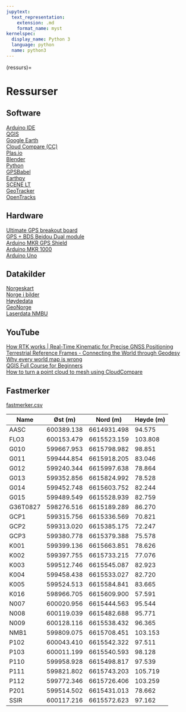 ```yaml
---
jupytext:
  text_representation:
    extension: .md
    format_name: myst
kernelspec:
  display_name: Python 3
  language: python
  name: python3
---
```

(ressurs)=
# Ressurser


## Software

[Arduino IDE](https://www.arduino.cc) <br>
[QGIS](https://www.qgis.org) <br>
[Google Earth](https://www.google.com/earth/about/versions/) <br>
[Cloud Compare (CC)](https://www.cloudcompare.org) <br>
[Plas.io](https://plas.io/) <br>
[Blender](https://www.blender.org/) <br>
[Python](https://docs.anaconda.com/) <br>
[GPSBabel](https://www.gpsbabel.org) <br>
[Earthpy](https://earthpy.readthedocs.io/en/latest/) <br>
[SCENE LT](https://knowledge.faro.com/Software/FARO_SCENE/SCENE/Software_Download_Installation_and_Release_Notes_for_SCENE_LT) <br>
[GeoTracker](https://geo-tracker.org/en/) <br>
[OpenTracks](https://opentracksapp.com) <br>


## Hardware

[Ultimate GPS breakout board](https://www.adafruit.com/product/746) <br>
[GPS + BDS Beidou Dual module](https://wiki.dfrobot.com/GPS_%2B_BDS_BeiDou_Dual_Module_SKU_TEL0132) <br>
[Arduino MKR GPS Shield](https://store.arduino.cc/products/arduino-mkr-gps-shield?gad_source=1&gclid=Cj0KCQjws560BhCuARIsAHMqE0GcMGz16OT4DQchmQGp525-Cedd_PwuvEVKaMn0l7sHR5FsAh52r7caAg2YEALw_wcB) <br>
[Arduino MKR 1000](https://store.arduino.cc/products/arduino-mkr1000-wifi?selectedStore=eu) <br>
[Arduino Uno](https://store.arduino.cc/products/arduino-uno-rev3) <br>


## Datakilder

[Norgeskart](https://www.norgeskart.no) <br>
[Norge i bilder](https://www.norgeibilder.no) <br>
[Høydedata](https://www.hoydedata.no) <br>
[GeoNorge](https://www.geonorge.no/) <br>
[Laserdata NMBU](https://eduumb-my.sharepoint.com/:f:/g/personal/jon_glenn_gjevestad_nmbu_no/EhZNW6vu5CFJrBjHd5rTwPIBYbGtYXwHpw2Tk1TwTj1q0g?e=XCT4er) <br>


## YouTube
[How RTK works | Real-Time Kinematic for Precise GNSS Positioning](https://www.youtube.com/watch?v=ieearzWTCZw&t=6s) <br>
[Terrestrial Reference Frames - Connecting the World through Geodesy](https://www.youtube.com/watch?v=vvNXv05646M&t=258s) <br>
[Why every world map is wrong](https://www.youtube.com/watch?v=eTYsIePy5zg) <br>
[QGIS Full Course for Beginners](https://www.youtube.com/watch?v=SovdBaus7pM) <br>
[How to turn a point cloud to mesh using CloudCompare](https://www.youtube.com/watch?v=m43usERF33M) <br>


## Fastmerker
[fastmerker.csv](fastmerker.csv)

| Name     | Øst (m)    | Nord (m)    | Høyde (m) |
|----------|------------|-------------|-----------|
| AASC     | 600389.138 | 6614931.498 | 94.575   |
| FLO3     | 600153.479 | 6615523.159 | 103.808  |
| G010     | 599667.953 | 6615798.982 | 98.851   |
| G011     | 599444.854 | 6615918.205 | 83.046   |
| G012     | 599240.344 | 6615997.638 | 78.864   |
| G013     | 599352.856 | 6615824.992 | 78.528   |
| G014     | 599452.748 | 6615603.752 | 82.244   |
| G015     | 599489.549 | 6615528.939 | 82.759   |
| G36T0827 | 598276.516 | 6615189.289 | 86.270   |
| GCP1     | 599315.756 | 6615336.569 | 70.821   |
| GCP2     | 599313.020 | 6615385.175 | 72.247   |
| GCP3     | 599380.778 | 6615379.388 | 75.578   |
| K001     | 599399.136 | 6615663.851 | 78.626   |
| K002     | 599397.755 | 6615733.215 | 77.076   |
| K003     | 599512.746 | 6615545.087 | 82.923   |
| K004     | 599458.438 | 6615533.027 | 82.720   |
| K005     | 599524.513 | 6615584.841 | 83.665   |
| K016     | 598966.705 | 6615609.900 | 57.591   |
| N007     | 600020.956 | 6615444.563 | 95.544   |
| N008     | 600119.039 | 6615482.688 | 95.771   |
| N009     | 600128.116 | 6615538.432 | 96.365   |
| NMB1     | 599809.075 | 6615708.451 | 103.153  |
| P102     | 600043.410 | 6615542.322 | 97.511   |
| P103     | 600011.199 | 6615540.593 | 98.128   |
| P110     | 599958.928 | 6615498.817 | 97.539   |
| P111     | 599821.802 | 6615743.203 | 105.719  |
| P112     | 599772.346 | 6615726.406 | 103.259  |
| P201     | 599514.502 | 6615431.013 | 78.662   |
| SSIR     | 600117.216 | 6615572.623 | 97.162   |
```
